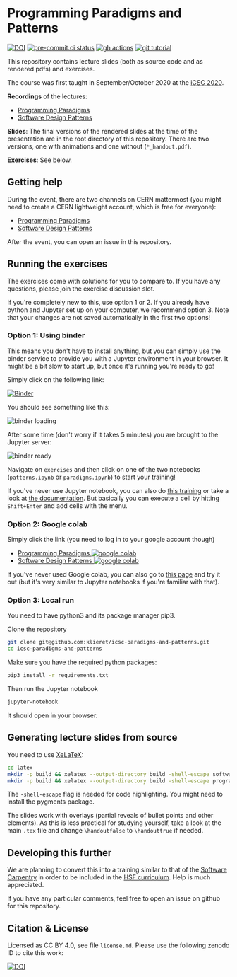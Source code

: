 # Programming Paradigms and Patterns

[![DOI](https://zenodo.org/badge/240011587.svg)](https://zenodo.org/badge/latestdoi/240011587)
[![pre-commit.ci status](https://results.pre-commit.ci/badge/github/klieret/icsc-paradigms-and-patterns/master.svg)](https://results.pre-commit.ci/latest/github/klieret/icsc-paradigms-and-patterns/master)
[![gh actions](https://github.com/klieret/icsc-paradigms-and-patterns/actions/workflows/workflow.yml/badge.svg)](https://github.com/klieret/icsc-paradigms-and-patterns/actions)
[![git tutorial](https://img.shields.io/badge/PR-Welcome-%23FF8300.svg)](https://git-scm.com/book/en/v2/GitHub-Contributing-to-a-Project)

This repository contains lecture slides (both as source code and as rendered pdfs)
and exercises.

The course was first taught  in September/October 2020 at the [iCSC 2020](https://indico.cern.ch/event/853710/).

**Recordings** of the lectures:

* [Programming Paradigms](https://cds.cern.ch/record/2736118)
* [Software Design Patterns](https://cds.cern.ch/record/2737225)

**Slides**: The final versions of the rendered slides at the time of the presentation are in the root directory of this repository. There are two versions, one with animations and one without (``*_handout.pdf``).

**Exercises**: See below.

## Getting help

During the event, there are two channels on CERN mattermost (you might need to create a CERN lightweight account, which is free for everyone):

* [Programming Paradigms](https://mattermost.web.cern.ch/csc/channels/programming-paradigms)
* [Software Design Patterns](https://mattermost.web.cern.ch/csc/channels/software-design)

After the event, you can open an issue in this repository.

## Running the exercises

The exercises come with solutions for you to compare to. If you have any questions, please join the exercise discussion slot.

If you're completely new to this, use option 1 or 2. If you already have python and Jupyter set up on your computer, we recommend option 3. Note that your changes are not saved automatically in the first two options!

### Option 1: Using binder

This means you don't have to install anything, but you can simply use the binder service
to provide you with a Jupyter environment in your browser.
It might be a bit slow to start up, but once it's running you're ready to go!

Simply click on the following link:

[![Binder](https://mybinder.org/badge_logo.svg)](https://mybinder.org/v2/gh/klieret/icsc-paradigms-and-patterns/master)

You should see something like this:

![binder loading](readme_assets/binder_loading.png)

After some time (don't worry if it takes 5 minutes) you are brought to the Jupyter server:

![binder ready](readme_assets/binder_ready.png)

Navigate on ``exercises`` and then click on one of the two notebooks (``patterns.ipynb`` or ``paradigms.ipynb``) to start your training!

If you've never use Jupyter notebook, you can also do [this training](https://mybinder.org/v2/gh/ipython/ipython-in-depth/master?filepath=binder/Index.ipynb) or take a look at [the documentation](https://jupyter-notebook.readthedocs.io/en/stable/notebook.html). But basically you can execute a cell by hitting ``Shift+Enter`` and add cells with the menu.

### Option 2: Google colab

Simply click the link (you need to log in to your google account though)

* [Programming Paradigms ![google colab](readme_assets/colab-button.png)](https://colab.research.google.com/github/klieret/icsc-paradigms-and-patterns/blob/master/exercises/paradigms.ipynb)
* [Software Design Patterns ![google colab](readme_assets/colab-button.png)](https://colab.research.google.com/github/klieret/icsc-paradigms-and-patterns/blob/master/exercises/patterns.ipynb)

If you've never used Google colab, you can also go to [this page](https://colab.research.google.com/notebooks/intro.ipynb) and try it out (but it's very similar to Jupyter notebooks if you're familiar with that).

### Option 3: Local run

You need to have python3 and its package manager pip3.

Clone the repository

```sh
git clone git@github.com:klieret/icsc-paradigms-and-patterns.git
cd icsc-paradigms-and-patterns
```

Make sure you have the required python packages:

```sh
pip3 install -r requirements.txt
```

Then run the Jupyter notebook

```sh
jupyter-notebook
```

It should open in your browser.

## Generating lecture slides from source

You need to use [XeLaTeX](https://en.wikipedia.org/wiki/XeTeX):

```sh
cd latex
mkdir -p build && xelatex --output-directory build -shell-escape software_patterns.tex
mkdir -p build && xelatex --output-directory build -shell-escape programming_paradigms.tex
```

The ``-shell-escape`` flag is needed for code highlighting. You might need to install
the pygments package.

The slides work with overlays (partial reveals of bullet points and other elements).
As this is less practical for studying yourself, take a look at the main ``.tex`` file
and change ``\handoutfalse`` to ``\handouttrue`` if needed.

## Developing this further

We are planning to convert this into a training similar to that of the [Software Carpentry](https://software-carpentry.org/) in order to be included in the [HSF curriculum](https://hepsoftwarefoundation.org/training/curriculum.html). Help is much appreciated.

If you have any particular comments, feel free to open an issue on github for this repository.

## Citation & License

Licensed as CC BY 4.0, see file ``license.md``. Please use the following zenodo ID to cite this
work:

[![DOI](https://zenodo.org/badge/240011587.svg)](https://zenodo.org/badge/latestdoi/240011587)
